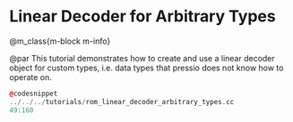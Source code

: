 
# Linear Decoder for Arbitrary Types

@m_class{m-block m-info}

@par
This tutorial demonstrates how to create and use a linear decoder object 
for custom types, i.e. data types that pressio does not know how to operate on.

```cpp
@codesnippet
../../../tutorials/rom_linear_decoder_arbitrary_types.cc
49:160
```
